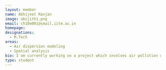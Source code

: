 ```yaml
---
layout: member
name: Abhijeet Ranjan
image: abijith1.png
email: ch18m001@smail.iitm.ac.in
homepage: 
designations: 
  - M.Tech
areas:
  - Air dispersion modeling 
  - Spatial analysis
bio: I am currently working on a project which involves air pollution data. Eventual goal is to create a pollution map. I did my B.E from punjab university in chemical Engg in 2016 & therefor worked in sum pharamaceutical as GET.
type: student
---
```

